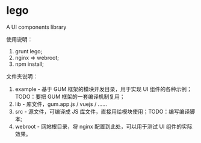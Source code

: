 # lego
A UI components library

使用说明：
1. grunt lego;
2. nginx => webroot;
3. npm install;


文件夹说明：
1. example - 基于 GUM 框架的模块开发目录，用于实现 UI 组件的各种示例；TODO：要把 GUM 框架的一套编译机制复用；
2. lib - 库文件，gum.app.js / vuejs / ......
3. src - 源文件，可编译成 JS 库文件，直接用给模块使用；TODO：编写编译脚本;
4. webroot - 网站根目录，将 nginx 配置到此处，可以用于测试 UI 组件的实际效果。